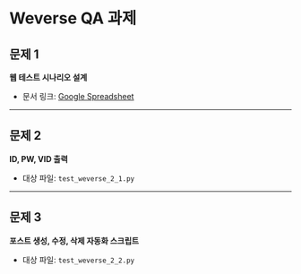 # Weverse QA 과제

## 문제 1  
**웹 테스트 시나리오 설계**  
- 문서 링크: [Google Spreadsheet](https://docs.google.com/spreadsheets/d/1NR26Zn1y_WcpljDDsAGbM1KkE5Jy6o_Z3qoxc6XYXJ4/edit?gid=0#gid=0)

---

## 문제 2  
**ID, PW, VID 출력**  
- 대상 파일: `test_weverse_2_1.py`

---

## 문제 3  
**포스트 생성, 수정, 삭제 자동화 스크립트**  
- 대상 파일: `test_weverse_2_2.py`
